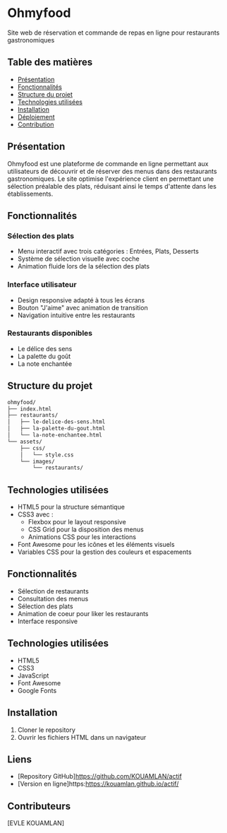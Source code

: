 # Ohmyfood
Site web de réservation et commande de repas en ligne pour restaurants gastronomiques

## Table des matières
- [Présentation](#présentation)
- [Fonctionnalités](#fonctionnalités)
- [Structure du projet](#structure-du-projet)
- [Technologies utilisées](#technologies-utilisées)
- [Installation](#installation)
- [Déploiement](#déploiement)
- [Contribution](#contribution)

## Présentation
Ohmyfood est une plateforme de commande en ligne permettant aux utilisateurs de découvrir et de réserver des menus dans des restaurants gastronomiques. Le site optimise l'expérience client en permettant une sélection préalable des plats, réduisant ainsi le temps d'attente dans les établissements.

## Fonctionnalités
### Sélection des plats
- Menu interactif avec trois catégories : Entrées, Plats, Desserts
- Système de sélection visuelle avec coche
- Animation fluide lors de la sélection des plats

### Interface utilisateur
- Design responsive adapté à tous les écrans
- Bouton "J'aime" avec animation de transition
- Navigation intuitive entre les restaurants

### Restaurants disponibles
- Le délice des sens
- La palette du goût
- La note enchantée

## Structure du projet
```markdown
ohmyfood/
├── index.html
├── restaurants/
│   ├── le-delice-des-sens.html
│   ├── la-palette-du-gout.html
│   └── la-note-enchantee.html
└── assets/
    ├── css/
    │   └── style.css
    └── images/
        └── restaurants/
```

## Technologies utilisées
- HTML5 pour la structure sémantique
- CSS3 avec :
  * Flexbox pour le layout responsive
  * CSS Grid pour la disposition des menus
  * Animations CSS pour les interactions
- Font Awesome pour les icônes et les éléments visuels
- Variables CSS pour la gestion des couleurs et espacements

## Fonctionnalités
- Sélection de restaurants
- Consultation des menus
- Sélection des plats
- Animation de coeur pour liker les restaurants
- Interface responsive

## Technologies utilisées
- HTML5
- CSS3
- JavaScript
- Font Awesome
- Google Fonts

## Installation
1. Cloner le repository
2. Ouvrir les fichiers HTML dans un navigateur

## Liens
- [Repository GitHub]https://github.com/KOUAMLAN/actif
- [Version en ligne]https:https://kouamlan.github.io/actif/

## Contributeurs
[EVLE KOUAMLAN]
